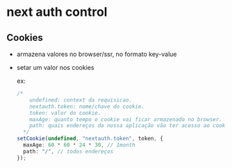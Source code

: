 # next auth control

## Cookies

- armazena valores no browser/ssr, no formato key-value

- setar um valor nos cookies

  ex:

  ```ts
  /*
      undefined: context da requisicao.
      nextauth.token: nome/chave do cookie.
      token: valor do cookie.
      maxAge: quanto tempo o cookie vai ficar armazenado no browser.
      path: quais endereços da nossa aplicação vão ter acesso ao cookie.
    */
  setCookie(undefined, "nextauth.token", token, {
    maxAge: 60 * 60 * 24 * 30, // 1month
    path: "/", // todos endereços
  });
  ```
